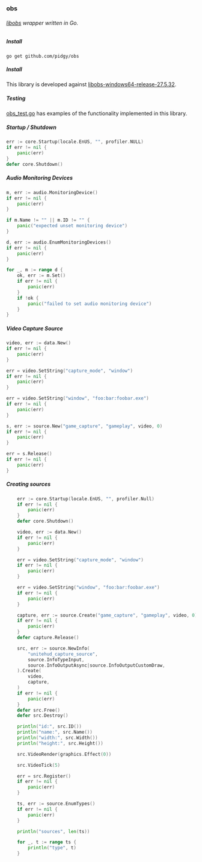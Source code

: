 ### obs 

###### [libobs](https://docs.obsproject.com/) wrapper written in Go. 

##### Install
```
go get github.com/pidgy/obs
```

##### Install
This library is developed against [libobs-windows64-release-27.5.32](https://obsstudios3.streamlabs.com/libobs-windows64-release-27.5.32.7z).

##### Testing
[obs_test.go](https://github.com/pidgy/obs/blob/main/obs_test.go) has examples of the functionality implemented in this library.

##### Startup / Shutdown
```go
err := core.Startup(locale.EnUS, "", profiler.NULL)
if err != nil {
    panic(err)
}
defer core.Shutdown()
```

##### Audio Monitoring Devices
```go
m, err := audio.MonitoringDevice()
if err != nil {
    panic(err)
}

if m.Name != "" || m.ID != "" {
    panic("expected unset monitoring device")
}

d, err := audio.EnumMonitoringDevices()
if err != nil {
    panic(err)
}

for _, m := range d {
    ok, err := m.Set()
    if err != nil {
        panic(err)
    }
    if !ok {
        panic("failed to set audio monitoring device")
    }
}
```

##### Video Capture Source
```go
video, err := data.New()
if err != nil {
    panic(err)
}

err = video.SetString("capture_mode", "window")
if err != nil {
    panic(err)
}

err = video.SetString("window", "foo:bar:foobar.exe")
if err != nil {
    panic(err)
}

s, err := source.New("game_capture", "gameplay", video, 0)
if err != nil {
    panic(err)
}

err = s.Release()
if err != nil {
    panic(err)
}
```

##### Creating sources
```go
	err := core.Startup(locale.EnUS, "", profiler.Null)
	if err != nil {
		panic(err)
	}
	defer core.Shutdown()

	video, err := data.New()
	if err != nil {
		panic(err)
	}

	err = video.SetString("capture_mode", "window")
	if err != nil {
		panic(err)
	}

	err = video.SetString("window", "foo:bar:foobar.exe")
	if err != nil {
		panic(err)
	}

	capture, err := source.Create("game_capture", "gameplay", video, 0)
	if err != nil {
		panic(err)
	}
	defer capture.Release()

	src, err := source.NewInfo(
		"unitehud_capture_source",
		source.InfoTypeInput,
		source.InfoOutputAsync|source.InfoOutputCustomDraw,
	).Create(
		video,
		capture,
	)
	if err != nil {
		panic(err)
	}
	defer src.Free()
	defer src.Destroy()

	println("id:", src.ID())
	println("name:", src.Name())
	println("width:", src.Width())
	println("height:", src.Height())

	src.VideoRender(graphics.Effect(0))

	src.VideoTick(5)

	err = src.Register()
	if err != nil {
		panic(err)
	}

	ts, err := source.EnumTypes()
	if err != nil {
		panic(err)
	}

	println("sources", len(ts))

	for _, t := range ts {
		println("type", t)
	}
```
